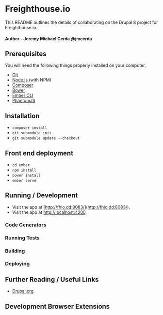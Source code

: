 # Freighthouse.io

This README outlines the details of collaborating on the Drupal 8 project for Freighthouse.io.

#### Author - Jeremy Michael Cerda @jmcerda

## Prerequisites

You will need the following things properly installed on your computer.

* [Git](http://git-scm.com/)
* [Node.js](http://nodejs.org/) (with NPM)
* [Composer](https://getcomposer.org/)
* [Bower](http://bower.io/)
* [Ember CLI](http://ember-cli.com/)
* [PhantomJS](http://phantomjs.org/)

## Installation

* `composer install`
* `git submodule init`
* `git submodule update --checkout`

## Front end deployment

* `cd ember`
* `npm install`
* `bower install`
* `ember serve`

## Running / Development

* Visit the app at [http://fhio.dd:8083/](http://fhio.dd:8083/).
* Visit the app at [http://localhost:4200](http://localhost:4200).

### Code Generators

### Running Tests

### Building

### Deploying

## Further Reading / Useful Links

* [Drupal.org](http://drupal.org)

## Development Browser Extensions
